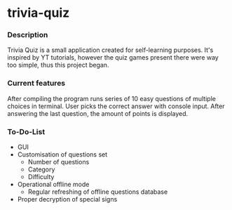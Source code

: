 # trivia-quiz

### Description
Trivia Quiz is a small application created for self-learning purposes. It's inspired by YT tutorials, however the quiz games present there were way too simple, thus this project began.
### Current features
After compiling the program runs series of 10 easy questions of multiple choices in terminal. User picks the correct answer with console input. After answering the last question, the amount of points is displayed.
### To-Do-List
* GUI
* Customisation of questions set
  * Number of questions 
  * Category
  * Difficulty
* Operational offline mode
  * Regular refreshing of offline questions database
* Proper decryption of special signs
